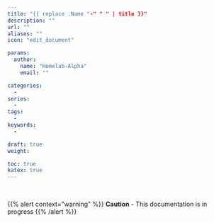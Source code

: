 ```yaml
---
title: "{{ replace .Name "-" " " | title }}"
description: ""
url: ""
aliases: ""
icon: "edit_document"

params:
  author:
    name: "Homelab-Alpha"
    email: ""

categories:
  -
series:
  -
tags:
  -
keywords:
  -

draft: true
weight:

toc: true
katex: true
---
```


<br />

{{% alert context="warning" %}}
**Caution** - This documentation is in progress
{{% /alert %}}

<br />
